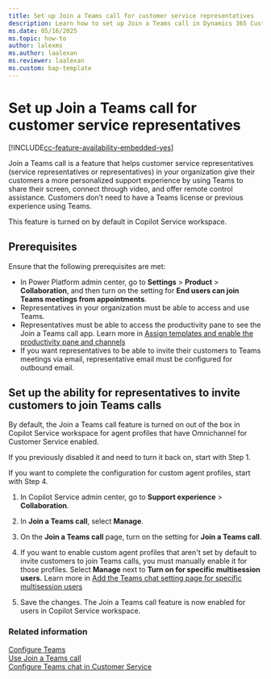 ```yaml
---
title: Set up Join a Teams call for customer service representatives
description: Learn how to set up Join a Teams call in Dynamics 365 Customer Service.
ms.date: 05/16/2025
ms.topic: how-to
author: lalexms
ms.author: laalexan
ms.reviewer: laalexan
ms.custom: bap-template
---
```


# Set up Join a Teams call for customer service representatives

[!INCLUDE[cc-feature-availability-embedded-yes](../../includes/cc-feature-availability.md)]

Join a Teams call is a feature that helps customer service representatives (service representatives or representatives) in your organization give their customers a more personalized support experience by using Teams to share their screen, connect through video, and offer remote control assistance. Customers don’t need to have a Teams license or previous experience using Teams.

This feature is turned on by default in Copilot Service workspace.

## Prerequisites

Ensure that the following prerequisites are met:

- In Power Platform admin center, go to **Settings** > **Product** > **Collaboration**, and then turn on the setting for **End users can join Teams meetings from appointments**. 
- Representatives in your organization must be able to access and use Teams.
- Representatives must be able to access the productivity pane to see the Join a Teams call app. Learn more in [Assign templates and enable the productivity pane and channels](create-agent-experience-profile.md#assign-users-templates-configure-productivity-pane-channels)
- If you want representatives to be able to invite their customers to Teams meetings via email, representative email must be configured for outbound email.

## Set up the ability for representatives to invite customers to join Teams calls

By default, the Join a Teams call feature is turned on out of the box in Copilot Service workspace for agent profiles that have Omnichannel for Customer Service enabled.  

If you previously disabled it and need to turn it back on, start with Step 1.  

If you want to complete the configuration for custom agent profiles, start with Step 4. 
   
1. In Copilot Service admin center, go to **Support experience** > **Collaboration**.
	
1. In **Join a Teams call**, select **Manage**.

1. On the **Join a Teams call** page, turn on the setting for **Join a Teams call**.

1. If you want to enable custom agent profiles that aren't set by default to invite customers to join Teams calls, you must manually enable it for those profiles. Select **Manage** next to **Turn on for specific multisession users.** Learn more in [Add the Teams chat setting page for specific multisession users](configure-teams-chat.md#add-the-teams-chat-settings-page-for-specific-multisession-users)

1. Save the changes. The Join a Teams call feature is now enabled for users in Copilot Service workspace.

### Related information

[Configure Teams ](../use/oc-customer-summary.md) <br>
[Use Join a Teams call](../use/join-a-teams-call.md) <br>
[Configure Teams chat in Customer Service](configure-teams-chat.md)
